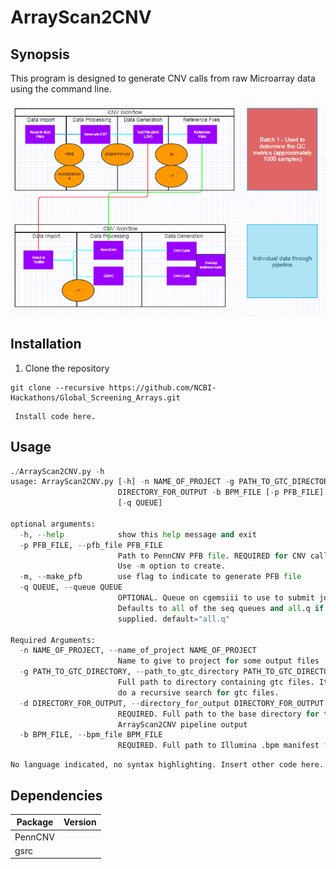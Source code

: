 # ArrayScan2CNV

## Synopsis
This program is designed to generate CNV calls from raw Microarray data using the command line.

![alt text](https://github.com/NCBI-Hackathons/Global_Screening_Arrays/blob/master/Workflow.PNG "Workflow")


## Installation

1. Clone the repository 
```
git clone --recursive https://github.com/NCBI-Hackathons/Global_Screening_Arrays.git

```

```
 Install code here.

```

## Usage
```python
./ArrayScan2CNV.py -h
usage: ArrayScan2CNV.py [-h] -n NAME_OF_PROJECT -g PATH_TO_GTC_DIRECTORY -d
                        DIRECTORY_FOR_OUTPUT -b BPM_FILE [-p PFB_FILE] [-m]
                        [-q QUEUE]

optional arguments:
  -h, --help            show this help message and exit
  -p PFB_FILE, --pfb_file PFB_FILE
                        Path to PennCNV PFB file. REQUIRED for CNV calling.
                        Use -m option to create.
  -m, --make_pfb        use flag to indicate to generate PFB file
  -q QUEUE, --queue QUEUE
                        OPTIONAL. Queue on cgemsiii to use to submit jobs.
                        Defaults to all of the seq queues and all.q if not
                        supplied. default="all.q"

Required Arguments:
  -n NAME_OF_PROJECT, --name_of_project NAME_OF_PROJECT
                        Name to give to project for some output files
  -g PATH_TO_GTC_DIRECTORY, --path_to_gtc_directory PATH_TO_GTC_DIRECTORY
                        Full path to directory containing gtc files. It will
                        do a recursive search for gtc files.
  -d DIRECTORY_FOR_OUTPUT, --directory_for_output DIRECTORY_FOR_OUTPUT
                        REQUIRED. Full path to the base directory for the
                        ArrayScan2CNV pipeline output
  -b BPM_FILE, --bpm_file BPM_FILE
                        REQUIRED. Full path to Illumina .bpm manifest file.
```

```
No language indicated, no syntax highlighting. Insert other code here.

```
## Dependencies

Package | Version
--- | ---
PennCNV |
gsrc |

  
